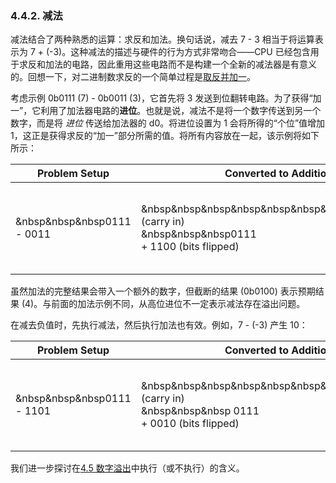 ### 4.4.2. 减法

减法结合了两种熟悉的运算：求反和加法。换句话说，减去 7 - 3 相当于将运算表示为 7 + (-3)。这种减法的描述与硬件的行为方式非常吻合——CPU 已经包含用于求反和加法的电路，因此重用这些电路而不是构建一个全新的减法器是有意义的。回想一下，对二进制数求反的一个简单过程是[取反并加一](https://diveintosystems.org/book/C4-Binary/signed.html#_negation)。

考虑示例 0b0111 (7) - 0b0011 (3)，它首先将 3 发送到位翻转电路。为了获得“加一”，它利用了加法器电路的**进位**。也就是说，减法不是将一个数字传送到另一个数字，而是将 _进位_ 传送给加法器的 d0。将进位设置为 1 会将所得的“个位”值增加 1，这正是获得求反的“加一”部分所需的值。将所有内容放在一起，该示例将如下所示：

| Problem Setup                 | Converted to Addition                                                                                     | Worked Example                                                                                                                                                 |
| ----------------------------- | --------------------------------------------------------------------------------------------------------- | -------------------------------------------------------------------------------------------------------------------------------------------------------------- |
| &nbsp&nbsp&nbsp0111<br>- 0011 | &nbsp&nbsp&nbsp&nbsp&nbsp&nbsp&nbsp&nbsp&nbsp1 (carry in)<br>&nbsp&nbsp&nbsp0111<br>+ 1100 (bits flipped) | &nbsp&nbsp&nbsp&nbsp&nbsp&nbsp&nbsp&nbsp&nbsp1 (carry in)<br>&nbsp&nbsp&nbsp0111<br>           + 1100 (bits flipped)<br><br>   Result:   0100<br>Carry out:  1 |

虽然加法的完整结果会带入一个额外的数字，但截断的结果 (0b0100) 表示预期结果 (4)。与前面的加法示例不同，从高位进位不一定表示减法存在溢出问题。

在减去负值时，先执行减法，然后执行加法也有效。例如，7 - (-3) 产生 10：

| Problem Setup                 | Converted to Addition                                                                                       | Worked Example                                                                                                                                       |
| ----------------------------- | ----------------------------------------------------------------------------------------------------------- | ---------------------------------------------------------------------------------------------------------------------------------------------------- |
| &nbsp&nbsp&nbsp0111<br>- 1101 | &nbsp&nbsp&nbsp&nbsp&nbsp&nbsp&nbsp&nbsp&nbsp1 (carry in)<br> &nbsp&nbsp&nbsp 0111<br>+ 0010 (bits flipped) | &nbsp&nbsp&nbsp&nbsp&nbsp&nbsp&nbsp&nbsp&nbsp1 (carry in)<br>&nbsp&nbsp&nbsp 0111<br>+ 0010 (bits flipped)<br><br>   Result:   1010<br>Carry out:  0 |

我们进一步探讨在[4.5 数字溢出](4.5%20数字溢出.md)中执行（或不执行）的含义。

